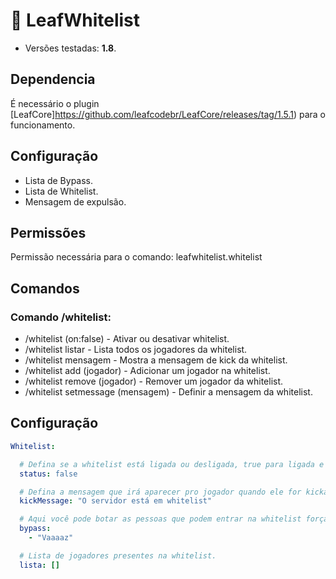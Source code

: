 # 💜 LeafWhitelist
* Versões testadas: **1.8**.

## Dependencia
É necessário o plugin [LeafCore]https://github.com/leafcodebr/LeafCore/releases/tag/1.5.1) para o funcionamento.

## Configuração
* Lista de Bypass.
* Lista de Whitelist.
* Mensagem de expulsão.

## Permissões
Permissão necessária para o comando: leafwhitelist.whitelist

## Comandos
### Comando /whitelist:
* /whitelist (on:false) - Ativar ou desativar whitelist.
* /whitelist listar - Lista todos os  jogadores da whitelist.
* /whitelist mensagem - Mostra a mensagem de kick da whitelist.
* /whitelist add (jogador) - Adicionar um jogador na whitelist.
* /whitelist remove (jogador) - Remover um jogador da whitelist.
* /whitelist setmessage (mensagem) - Definir a mensagem da whitelist.

## Configuração
```yml
Whitelist:

  # Defina se a whitelist está ligada ou desligada, true para ligada e false para desligada.
  status: false

  # Defina a mensagem que irá aparecer pro jogador quando ele for kickado pela whitelist.
  kickMessage: "O servidor está em whitelist"

  # Aqui você pode botar as pessoas que podem entrar na whitelist forçada.
  bypass:
    - "Vaaaaz"

  # Lista de jogadores presentes na whitelist.
  lista: []
```
